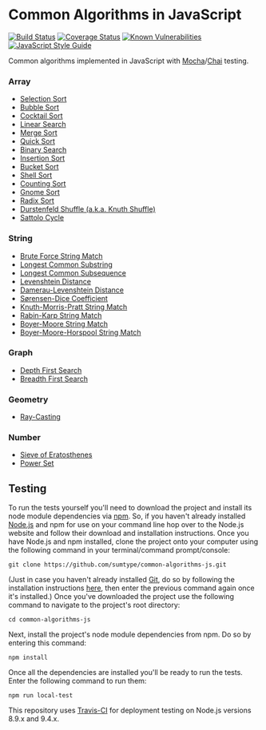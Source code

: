 # Common Algorithms in JavaScript

[![Build Status](https://travis-ci.org/sumtype/common-algorithms-js.svg?branch=master)](https://travis-ci.org/sumtype/common-algorithms-js) [![Coverage Status](https://coveralls.io/repos/github/sumtype/common-algorithms-js/badge.svg?branch=master)](https://coveralls.io/github/sumtype/common-algorithms-js?branch=master) [![Known Vulnerabilities](https://snyk.io/test/github/sumtype/common-algorithms-js/badge.svg)](https://snyk.io/test/github/sumtype/common-algorithms-js) [![JavaScript Style Guide](https://img.shields.io/badge/code_style-standard-brightgreen.svg)](https://standardjs.com)

Common algorithms implemented in JavaScript with [Mocha](https://mochajs.org/)/[Chai](http://chaijs.com/) testing.

### Array
* [Selection Sort](https://github.com/sumtype/common-algorithms-js/blob/master/algorithms/selectionSort.js)
* [Bubble Sort](https://github.com/sumtype/common-algorithms-js/blob/master/algorithms/bubbleSort.js)
* [Cocktail Sort](https://github.com/sumtype/common-algorithms-js/blob/master/algorithms/cocktailSort.js)
* [Linear Search](https://github.com/sumtype/common-algorithms-js/blob/master/algorithms/linearSearch.js)
* [Merge Sort](https://github.com/sumtype/common-algorithms-js/blob/master/algorithms/mergeSort.js)
* [Quick Sort](https://github.com/sumtype/common-algorithms-js/blob/master/algorithms/quickSort.js)
* [Binary Search](https://github.com/sumtype/common-algorithms-js/blob/master/algorithms/binarySearch.js)
* [Insertion Sort](https://github.com/sumtype/common-algorithms-js/blob/master/algorithms/insertionSort.js)
* [Bucket Sort](https://github.com/sumtype/common-algorithms-js/blob/master/algorithms/bucketSort.js)
* [Shell Sort](https://github.com/sumtype/common-algorithms-js/blob/master/algorithms/shellSort.js)
* [Counting Sort](https://github.com/sumtype/common-algorithms-js/blob/master/algorithms/countingSort.js)
* [Gnome Sort](https://github.com/sumtype/common-algorithms-js/blob/master/algorithms/gnomeSort.js)
* [Radix Sort](https://github.com/sumtype/common-algorithms-js/blob/master/algorithms/radixSort.js)
* [Durstenfeld Shuffle (a.k.a. Knuth Shuffle)](https://github.com/sumtype/common-algorithms-js/blob/master/algorithms/durstenfeldShuffle.js)
* [Sattolo Cycle](https://github.com/sumtype/common-algorithms-js/blob/master/algorithms/sattoloCycle.js)

### String
* [Brute Force String Match](https://github.com/sumtype/common-algorithms-js/blob/master/algorithms/bruteForceStringMatch.js)
* [Longest Common Substring](https://github.com/sumtype/common-algorithms-js/blob/master/algorithms/longestCommonSubstring.js)
* [Longest Common Subsequence](https://github.com/sumtype/common-algorithms-js/blob/master/algorithms/longestCommonSubsequence.js)
* [Levenshtein Distance](https://github.com/sumtype/common-algorithms-js/blob/master/algorithms/levenshteinDistance.js)
* [Damerau-Levenshtein Distance](https://github.com/sumtype/common-algorithms-js/blob/master/algorithms/damerauLevenshteinDistance.js)
* [Sørensen-Dice Coefficient](https://github.com/sumtype/common-algorithms-js/blob/master/algorithms/sorensonDiceCoefficient.js)
* [Knuth-Morris-Pratt String Match](https://github.com/sumtype/common-algorithms-js/blob/master/algorithms/knuthMorrisPrattStringMatch.js)
* [Rabin-Karp String Match](https://github.com/sumtype/common-algorithms-js/blob/master/algorithms/rabinKarpStringMatch.js)
* [Boyer-Moore String Match](https://github.com/sumtype/common-algorithms-js/blob/master/algorithms/boyerMooreStringMatch.js)
* [Boyer-Moore-Horspool String Match](https://github.com/sumtype/common-algorithms-js/blob/master/algorithms/boyerMooreHorspoolStringMatch.js)

### Graph
* [Depth First Search](https://github.com/sumtype/common-algorithms-js/blob/master/algorithms/depthFirstSearch.js)
* [Breadth First Search](https://github.com/sumtype/common-algorithms-js/blob/master/algorithms/breadthFirstSearch.js)

### Geometry

* [Ray-Casting](https://github.com/sumtype/common-algorithms-js/blob/master/algorithms/rayCasting.js)

### Number

* [Sieve of Eratosthenes](https://github.com/sumtype/common-algorithms-js/blob/master/algorithms/sieveOfEratosthenes.js)
* [Power Set](https://github.com/sumtype/common-algorithms-js/blob/master/algorithms/powerSet.js)

## Testing

To run the tests yourself you'll need to download the project and install its node module dependencies via [npm](https://www.npmjs.com/).  So, if you haven't already installed [Node.js](https://nodejs.org/) and npm for use on your command line hop over to the Node.js website and follow their download and installation instructions.  Once you have Node.js and npm installed, clone the project onto your computer using the following command in your terminal/command prompt/console:

`git clone https://github.com/sumtype/common-algorithms-js.git`

(Just in case you haven't already installed [Git](https://git-scm.com/), do so by following the installation instructions [here](https://git-scm.com/book/en/v2/Getting-Started-Installing-Git), then enter the previous command again once it's installed.)  Once you've downloaded the project use the following command to navigate to the project's root directory:

`cd common-algorithms-js`

Next, install the project's node module dependencies from npm.  Do so by entering this command:

`npm install`

Once all the dependencies are installed you'll be ready to run the tests.  Enter the following command to run them:

`npm run local-test`

This repository uses [Travis-CI](https://travis-ci.org/sumtype/common-algorithms-js) for deployment testing on Node.js versions 8.9.x and 9.4.x.
